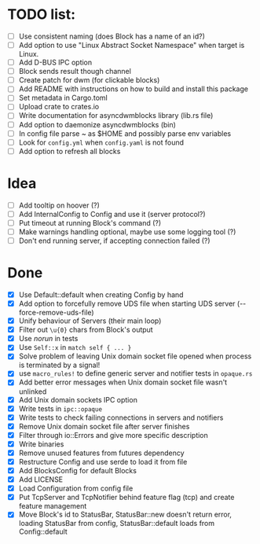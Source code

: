 # TODO list:

 - [ ] Use consistent naming (does Block has a name of an id?)
 - [ ] Add option to use "Linux Abstract Socket Namespace" when target is Linux.
 - [ ] Add D-BUS IPC option
 - [ ] Block sends result though channel
 - [ ] Create patch for dwm (for clickable blocks)
 - [ ] Add README with instructions on how to build and install this package
 - [ ] Set metadata in Cargo.toml
 - [ ] Upload crate to crates.io
 - [ ] Write documentation for asyncdwmblocks library (lib.rs file)
 - [ ] Add option to daemonize asyncdwmblocks (bin)
 - [ ] In config file parse ~ as $HOME and possibly parse env variables
 - [ ] Look for `config.yml` when `config.yaml` is not found
 - [ ] Add option to refresh all blocks

# Idea

 - [ ] Add tooltip on hoover (?)
 - [ ] Add InternalConfig to Config and use it (server protocol?)
 - [ ] Put timeout at running Block's command (?)
 - [ ] Make warnings handling optional, maybe use some logging tool (?)
 - [ ] Don't end running server, if accepting connection failed (?)

# Done

 - [x] Use Default::default when creating Config by hand
 - [x] Add option to forcefully remove UDS file when starting UDS server (--force-remove-uds-file)
 - [x] Unify behaviour of Servers (their main loop)
 - [x] Filter out `\u{0}` chars from Block's output
 - [x] Use *norun* in tests
 - [x] Use `Self::x` in `match self { ... }`
 - [x] Solve problem of leaving Unix domain socket file opened when process is terminated by a signal!
 - [x] use `macro_rules!` to define generic server and notifier tests in `opaque.rs`
 - [x] Add better error messages when Unix domain socket file wasn't unlinked
 - [x] Add Unix domain sockets IPC option
 - [x] Write tests in `ipc::opaque`
 - [x] Write tests to check failing connections in servers and notifiers
 - [x] Remove Unix domain socket file after server finishes
 - [x] Filter through io::Errors and give more specific description
 - [x] Write binaries
 - [x] Remove unused features from futures dependency
 - [x] Restructure Config and use serde to load it from file
 - [x] Add BlocksConfig for default Blocks
 - [x] Add LICENSE
 - [x] Load Configuration from config file
 - [x] Put TcpServer and TcpNotifier behind feature flag (tcp) and create feature management
 - [x] Move Block's id to StatusBar, StatusBar::new doesn't return error,
 loading StatusBar from config, StatusBar::default loads from Config::default

